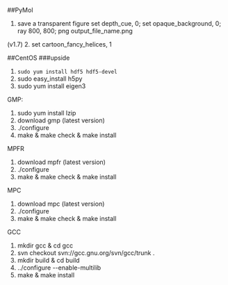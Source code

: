 ##PyMol

1. save a transparent figure
set depth_cue, 0; set opaque_background, 0; ray 800, 800; png output_file_name.png

(v1.7)
2. set cartoon_fancy_helices, 1

##CentOS
###upside

1. `sudo yum install hdf5 hdf5-devel`
2. sudo easy_install h5py
3. sudo yum install eigen3


GMP:
1. sudo yum install lzip
2. download gmp (latest version)
3. ./configure
4. make & make check & make install

MPFR
1. download mpfr (latest version)
2. ./configure
3. make & make check & make install

MPC
1. download mpc (latest version)
2. ./configure
3. make & make check & make install

GCC
1. mkdir gcc & cd gcc
2. svn checkout svn://gcc.gnu.org/svn/gcc/trunk .
3. mkdir build & cd build
4. ../configure --enable-multilib
5. make & make install
